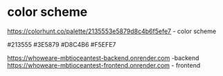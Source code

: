 # color scheme
https://colorhunt.co/palette/2135553e5879d8c4b6f5efe7  - color scheme

#213555
#3E5879
#D8C4B6
#F5EFE7


https://whoweare-mbtioceantest-backend.onrender.com -backend
https://whoweare-mbtioceantest-frontend.onrender.com - frontend